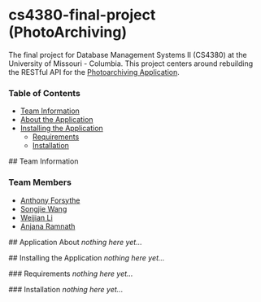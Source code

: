 # cs4380-final-project (PhotoArchiving)
The final project for Database Management Systems II (CS4380) at the University of Missouri - Columbia. This project centers around rebuilding the RESTful API for the [Photoarchiving Application](https://github.com/forsythetony/photographArchivingIpad). 

### Table of Contents
* [Team Information](#team_information)
* [About the Application](#application_about)
* [Installing the Application](#installing_application)
  * [Requirements](#installing_application_requirements)
  * [Installation](#installing_application_installation)

##<a name="team_information"></a> Team Information

### Team Members
* [Anthony Forsythe](https://github.com/forsythetony)
* [Songjie Wang](https://github.com/wangso)
* [Weijian Li](https://github.com/wldzc)
* [Anjana Ramnath](https://github.com/anjanaram1)

##<a name="application_about"></a> Application About
_nothing here yet..._

##<a name="installing_application"></a> Installing the Application
_nothing here yet..._

###<a name="installing_application_requirements"></a> Requirements
_nothing here yet..._

###<a name="installing_application_installation"></a> Installation
_nothing here yet..._
